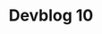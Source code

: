 ---
slug: 10
title: Devblog 10
description: How about we open up our window and let you grab another little glimpse into our magical workshop of...
image: images/devblog/10/title.png
toc_max_heading_level: 4
authors: kacper
---